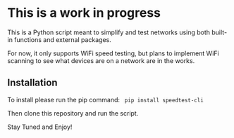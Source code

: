 # This is a work in progress

This is a Python script meant to simplify and test networks using both built-in functions and external packages.

For now, it only supports WiFi speed testing, but plans to implement WiFi scanning to see what devices are on a network are in the works.

## Installation
To install please run the pip command:
``` pip install speedtest-cli```

Then clone this repository and run the script. 

Stay Tuned and Enjoy!
